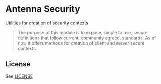 # Antenna Security

Utilities for creation of security contexts

> The purpose of this module is to expose, simple to use, secure definitions that
follow current, community agreed, standards. As of now it offers methods for
creation of client and server secure contexts.

## License

See [LICENSE](./LICENSE)
